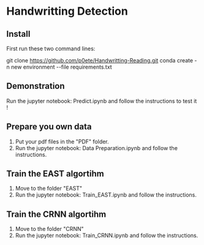 # Handwritting Detection

## Install

First run these two command lines:

git clone https://github.com/p0ete/Handwritting-Reading.git
conda create -n new environment --file requirements.txt

## Demonstration

Run the jupyter notebook: Predict.ipynb and follow the instructions to test it !

## Prepare you own data

1. Put your pdf files in the "PDF" folder.
2. Run the jupyter notebook: Data Preparation.ipynb and follow the instructions.

## Train the EAST algortihm

1. Move to the folder "EAST"
2. Run the jupyter notebook: Train_EAST.ipynb and follow the instructions.

## Train the CRNN algortihm

1. Move to the folder "CRNN"
2. Run the jupyter notebook: Train_CRNN.ipynb and follow the instructions.
